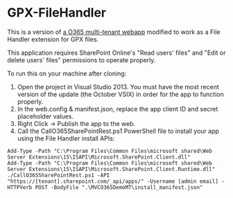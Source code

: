 GPX-FileHandler
===============
This is a version of [a O365 multi-tenant webapp](https://github.com/OfficeDev/O365-WebApp-MultiTenant) modified to work as a File Handler extension for GPX files.

This application requires SharePoint Online's "Read users' files" and "Edit or delete users' files" permissions to operate properly.

To run this on your machine after cloning:

1. Open the project in Visual Studio 2013. You must have the most recent version of the update (the October VSIX) in order for the app to function properly.
2. In the web.config & manifest.json, replace the app client ID and secret placeholder values.
3. Right Click -> Publish the app to the web.
4. Call the CallO365SharePointRest.ps1 PowerShell file to install your app using the File Handler install APIs:

```
Add-Type -Path "C:\Program Files\Common Files\microsoft shared\Web Server Extensions\15\ISAPI\Microsoft.SharePoint.Client.dll" 
Add-Type -Path "C:\Program Files\Common Files\microsoft shared\Web Server Extensions\15\ISAPI\Microsoft.SharePoint.Client.Runtime.dll"
./CallO365SharePointRest.ps1 -API "https://[tenant].sharepoint.com/_api/apps/" -Username [admin email] -HTTPVerb POST -BodyFile ".\MVCO365DemoMT\install_manifest.json" 
```



